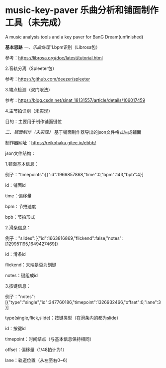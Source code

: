 # music-key-paver 乐曲分析和铺面制作工具（未完成）
A music analysis tools and a key paver for BanG Dream(unfinished)

**基本思路**
*一、乐曲处理*
1.bpm识别（Librosa包）

参考：https://librosa.org/doc/latest/tutorial.html

2.音轨分离（Spleeter包）

参考：https://github.com/deezer/spleeter

3.端点检测（双门限法）

参考：https://blog.csdn.net/sinat_18131557/article/details/106017459

4.主节拍识别（未实现）

目的：主要用于制作铺面键位

*二、铺面制作（未实现）*
基于铺面制作器导出的json文件格式生成铺面

制作器网址：https://reikohaku.gitee.io/ebbb/

json文件结构：

1.铺面基本信息：

例子："timepoints":[{"id":1966857868,"time":0,"bpm":143,"bpb":4}]

id：铺面id

time：偏移量

bpm：节拍速度

bpb：节拍形式

2.滑条信息：

例子："slides":[{"id":1663816869,"flickend":false,"notes":[129951195,1649427469]}

id：滑条id

flickend：末端是否为划键

notes：键组成id

3.按键信息：

例子："notes":[{"type":"single","id":347760186,"timepoint":1326932466,"offset":0,"lane":3}]

type(single,flick,slide)：按键类型（在滑条内的都为slide）

id：按键id

timepoint：时间结点（与基本信息保持相同）

offset：偏移量（1/48拍计为1）

lane：轨道位置（从左至右0~6）
